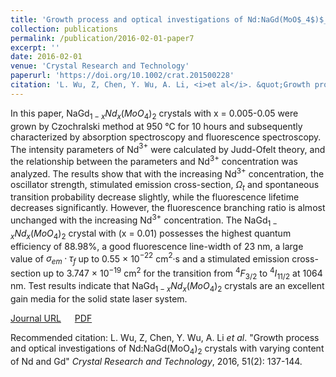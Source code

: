```yaml
---
title: 'Growth process and optical investigations of Nd:NaGd(MoO$_4$)$_2$ crystals with varying content of Nd and Gd'
collection: publications
permalink: /publication/2016-02-01-paper7
excerpt: ''
date: 2016-02-01
venue: 'Crystal Research and Technology'
paperurl: 'https://doi.org/10.1002/crat.201500228'
citation: 'L. Wu, Z, Chen, Y. Wu, A. Li, <i>et al</i>. &quot;Growth process and optical investigations of Nd:NaGd(MoO$_4$)$_2$ crystals with varying content of Nd and Gd&quot; <i>Crystal Research and Technology</i>, 2016, 51(2): 137-144.'
---
```

In this paper, NaGd$_{1-x}Nd_x(MoO_4)_2$ crystals with x = 0.005-0.05 were grown by Czochralski method at 950 &deg;C for 10 hours and subsequently characterized by absorption spectroscopy and fluorescence spectroscopy. The intensity parameters of Nd$^{3+}$ were calculated by Judd-Ofelt theory, and the relationship between the parameters and Nd$^{3+}$ concentration was analyzed. The results show that with the increasing Nd$^{3+}$ concentration, the oscillator strength, stimulated emission cross-section, $\Omega_t$ and spontaneous transition probability decrease slightly, while the fluorescence lifetime decreases significantly. However, the fluorescence branching ratio is almost unchanged with the increasing Nd$^{3+}$ concentration. The NaGd$_{1-x}Nd_x(MoO_4)_2$ crystal with (x = 0.01) possesses the highest quantum efficiency of 88.98%, a good fluorescence line-width of 23 nm, a large value of $\sigma_{em}·\tau_f$ up to 0.55 × 10$^{-22}$ cm$^2$·s and a stimulated emission cross-section up to 3.747 × 10$^{-19}$ cm$^2$ for the transition from $^4F_{3/2}$ to $^4I_{11/2}$ at 1064 nm. Test results indicate that NaGd$_{1-x}Nd_x(MoO_4)_2$ crystals are an excellent gain media for the solid state laser system.

[Journal URL](https://doi.org/10.1002/crat.201500228) &emsp; [PDF]()

Recommended citation: L. Wu, Z, Chen, Y. Wu, A. Li <i>et al</i>. &quot;Growth process and optical investigations of Nd:NaGd(MoO$_4$)$_2$ crystals with varying content of Nd and Gd&quot; <i>Crystal Research and Technology</i>, 2016, 51(2): 137-144.